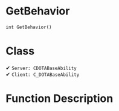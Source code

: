 # GetBehavior
```
int GetBehavior()
```
# Class
✔ `Server: CDOTABaseAbility`  
✔ `Client: C_DOTABaseAbility`  

# Function Description

